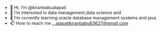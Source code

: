 - 👋 Hi, I’m @kiranbabualapati
- 👀 I’m interested in data management,data science and 
- 🌱 I’m currently learning oracle database management systems and java 
- 📫 How to reach me ...alapatikiranbabu63627@gmail.com

<!---
kiranbabualapati/kiranbabualapati is a ✨ special ✨ repository because its `README.md` (this file) appears on your GitHub profile.
You can click the Preview link to take a look at your changes.
--->
